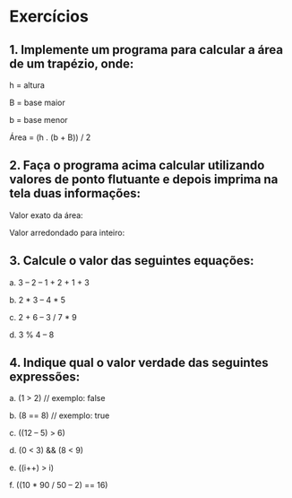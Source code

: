 # Exercícios

## 1. Implemente um programa para calcular a área de um trapézio, onde:
h = altura

B = base maior

b = base menor

Área = (h . (b + B)) / 2
## 2. Faça o programa acima calcular utilizando valores de ponto flutuante e depois imprima na tela duas informações:
Valor exato da área:

Valor arredondado para inteiro:
## 3. Calcule o valor das seguintes equações:
a. 3 – 2 – 1 + 2 + 1 + 3

b. 2 * 3 – 4 * 5

c. 2 + 6 – 3 / 7 * 9

d. 3 % 4 – 8
## 4. Indique qual o valor verdade das seguintes expressões:
a. (1 > 2) // exemplo: false

b. (8 == 8) // exemplo: true

c. ((12 – 5) > 6)

d. (0 < 3) && (8 < 9)

e. ((i++) > i)

f. ((10 * 90 / 50 – 2) == 16)